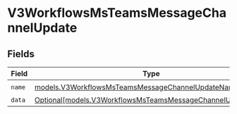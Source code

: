 # V3WorkflowsMsTeamsMessageChannelUpdate


## Fields

| Field                                                                                                                  | Type                                                                                                                   | Required                                                                                                               | Description                                                                                                            |
| ---------------------------------------------------------------------------------------------------------------------- | ---------------------------------------------------------------------------------------------------------------------- | ---------------------------------------------------------------------------------------------------------------------- | ---------------------------------------------------------------------------------------------------------------------- |
| `name`                                                                                                                 | [models.V3WorkflowsMsTeamsMessageChannelUpdateName](../models/v3workflowsmsteamsmessagechannelupdatename.md)           | :heavy_check_mark:                                                                                                     | N/A                                                                                                                    |
| `data`                                                                                                                 | [Optional[models.V3WorkflowsMsTeamsMessageChannelUpdateData]](../models/v3workflowsmsteamsmessagechannelupdatedata.md) | :heavy_minus_sign:                                                                                                     | N/A                                                                                                                    |